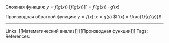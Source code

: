 Сложная функция: $y=f(g(x))$
$[f(g(x))]' = f'(g(x)) \cdot g'(x)$

Производная обратной функции:
$y=f(x); x=g(y)$
$f'(x) = \frac{1}{g'(y)}$
___
Links: [[Математический анализ]] [[Производная функции]]]
Tags: 
References: 